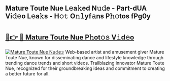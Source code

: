 ## Mature Toute Nue L𝚎a𝚔ed N𝚞𝚍e - Part-dUA Vi𝚍𝚎o L𝚎a𝚔s - H𝚘𝚝 O𝚗𝚕yf𝚊ns P𝚑𝚘tos fPg0y

# <h2><a href="http://kf6ali.oniu.top/?m=Mature+Toute+Nue">🔗👉 🔴 Mature Toute Nue P𝚑ot𝚘𝚜 V𝚒d𝚎o</a></h2>

[![Mature Toute Nue Nu𝚍e𝚜](https://i.imgur.com/0qMVB7G.gif)](http://kf6ali.oniu.top/?m=Mature+Toute+Nue)
Web-based artist and amusement giver Mature Toute Nue, known for disseminating dance and lifestyle knowledge through trending dance trends and short videos. Trailblazing innovator Mature Toute Nue, recognized for their groundbreaking ideas and commitment to creating a better future for all.  

